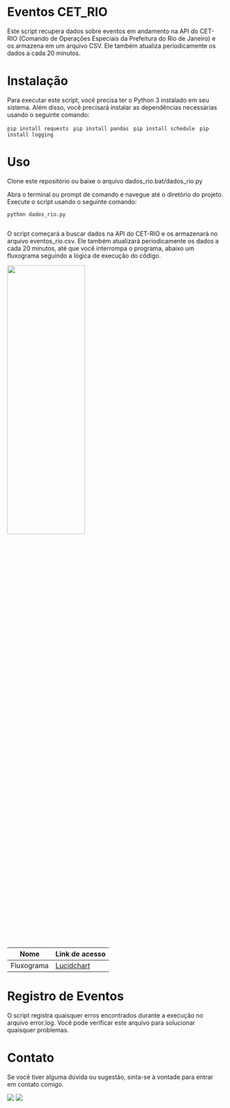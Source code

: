 # Eventos CET_RIO

Este script recupera dados sobre eventos em andamento na API do CET-RIO (Comando de Operações Especiais da Prefeitura do Rio de Janeiro) e os armazena em um arquivo CSV. Ele também atualiza periodicamente os dados a cada 20 minutos.

# Instalação

Para executar este script, você precisa ter o Python 3 instalado em seu sistema. Além disso, você precisará instalar as dependências necessárias usando o seguinte comando:

```pip install requests ```
```pip install pandas ```
```pip install schedule ```
```pip install logging ```

# Uso
Clone este repositório ou baixe o arquivo dados_rio.bat/dados_rio.py

Abra o terminal ou prompt de comando e navegue até o diretório do projeto.
Execute o script usando o seguinte comando:

```python dados_rio.py```

##

O script começará a buscar dados na API do CET-RIO e os armazenará no arquivo eventos_rio.csv. Ele também atualizará periodicamente os dados a cada 20 minutos, até que você interrompa o programa, abaixo um fluxograma seguindo a lógica de execução do código.

<img src="https://github.com/lyipef/etl_cet-rio/assets/120730541/cfe008cb-4455-47b3-89b0-d4559587180c" width = "60%" height="40%">

###
| Nome | Link de acesso | 
|------|-----------------|
| Fluxograma | [Lucidchart](https://lucid.app/lucidchart/91abc393-7e0b-46df-9c00-dc4fa4304f9a/edit?viewport_loc=203%2C-49%2C3721%2C1595%2C0_0&invitationId=inv_7635ce4f-86b6-4486-9389-a2c614181de2) |

# Registro de Eventos

O script registra quaisquer erros encontrados durante a execução no arquivo error.log. Você pode verificar este arquivo para solucionar quaisquer problemas.


# Contato

Se você tiver alguma dúvida ou sugestão, sinta-se à vontade para entrar em contato comigo.

<div>
      <a href="https://www.linkedin.com/in/filipe-freitas-9652891b1/" target="_blank"><img src="https://img.shields.io/badge/LinkedIn-0077B5?style=for-the-badge&logo=linkedin&logoColor=white" target="_blank"></a>
      <a href="mailto:josefilipe602@gmail.com" target="_blank"><img src="https://img.shields.io/badge/Gmail-D14836?style=for-the-badge&logo=gmail&logoColor=white" target="_blank"></a>
</div>

##
